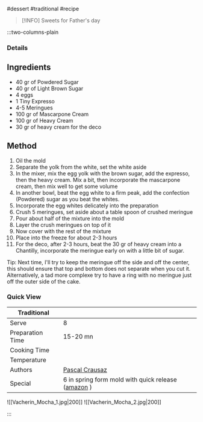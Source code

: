 #dessert #traditional #recipe

> [!INFO]
> Sweets for Father's day

:::two-columns-plain

### Details
## Ingredients

- 40 gr of Powdered Sugar
- 40 gr of Light Brown Sugar
- 4 eggs
- 1 Tiny Expresso
- 4-5 Meringues
- 100 gr of Mascarpone Cream
- 100 gr of Heavy Cream
- 30 gr of heavy cream for the deco


## Method

1. Oil the mold
2. Separate the yolk from the white, set the white aside
3. In the mixer, mix the egg yolk with the brown sugar, add the expresso, then the heavy cream. Mix a bit, then incorporate the mascarpone cream, then mix well to get some volume
4. In another bowl, beat the egg white to a firm peak, add the confection (Powdered) sugar as you beat the whites.
5. Incorporate the egg whites delicately into the preparation 
6. Crush 5 meringues, set aside about a table spoon of crushed meringue
7. Pour about half of the mixture into the mold
8. Layer the crush meringues on top of it
9. Now cover with the rest of the mixture
10. Place into the freeze for about 2-3 hours
11. For the deco, after 2-3 hours, beat the 30 gr of heavy cream into a Chantilly, incorporate the meringue early on with a little bit of sugar.

Tip: Next time, I'll try to keep the meringue off the side and off the center, this should ensure that top and bottom does not separate when you cut it. Alternatively, a tad more complexe try to have a ring with no meringue just off the outer side of the cake.





### Quick View
| Traditional      |                                                |
| ---------------- | ---------------------------------------------- |
| Serve            | 8                                              |
| Preparation Time | 15-20 mn                                       |
| Cooking Time     |                                                |
| Temperature      |                                                |
| Authors          | [Pascal Crausaz](mailto:pascal@askpascal.com)  |
| Special          | 6 in spring form mold with quick release ([amazon](https://www.amazon.com/HSP-063-Springform-Detachable-Bottom-Aluminized/dp/B00C0N86OM/ref=sr_1_3?ie=UTF8&qid=1466373296&sr=8-3&keywords=Springform+6+in) ) |

![[Vacherin_Mocha_1.jpg|200]]
![[Vacherin_Mocha_2.jpg|200]]

:::

